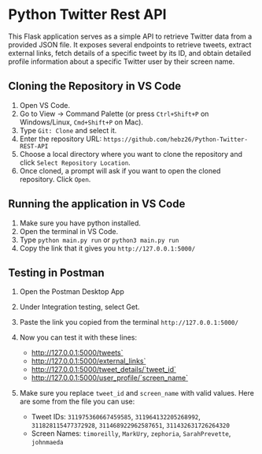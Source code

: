 # Python Twitter Rest API

This Flask application serves as a simple API to retrieve Twitter data from a provided JSON file. It exposes several endpoints to retrieve tweets, extract external links, fetch details of a specific tweet by its ID, and obtain detailed profile information about a specific Twitter user by their screen name.

## Cloning the Repository in VS Code

1. Open VS Code.
2. Go to View -> Command Palette (or press `Ctrl+Shift+P` on Windows/Linux, `Cmd+Shift+P` on Mac).
3. Type `Git: Clone` and select it.
4. Enter the repository URL: `https://github.com/hebz26/Python-Twitter-REST-API`
5. Choose a local directory where you want to clone the repository and click `Select Repository Location`.
6. Once cloned, a prompt will ask if you want to open the cloned repository. Click `Open`.

## Running the application in VS Code

1. Make sure you have python installed.
2. Open the terminal in VS Code.
3. Type `python main.py run` or `python3 main.py run`
4. Copy the link that it gives you `http://127.0.0.1:5000/`

## Testing in Postman

1. Open the Postman Desktop App
2. Under Integration testing, select Get.
3. Paste the link you copied from the terminal `http://127.0.0.1:5000/`
4. Now you can test it with these lines:

   - http://127.0.0.1:5000/tweets`
   - http://127.0.0.1:5000/external_links`
   - http://127.0.0.1:5000/tweet_details/`tweet_id`
   - http://127.0.0.1:5000/user_profile/`screen_name`

5. Make sure you replace `tweet_id` and `screen_name` with valid values.
   Here are some from the file you can use:
   - Tweet IDs: `311975360667459585`, `311964132205268992`, `311828115477372928`, `311468922962587651`, `311432631726264320`
   - Screen Names: `timoreilly`, `MarkUry`, `zephoria`, `SarahPrevette`, `johnmaeda`
